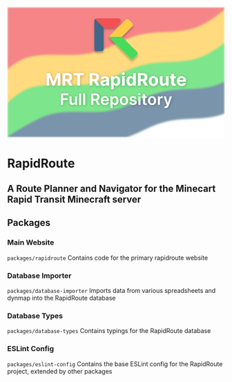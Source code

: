 <img src="./packages/rapidroute/src/images/global/base_graphic.svg">

# RapidRoute

## A Route Planner and Navigator for the Minecart Rapid Transit Minecraft server

## Packages

### Main Website

`packages/rapidroute`
Contains code for the primary rapidroute website

### Database Importer

`packages/database-importer`
Imports data from various spreadsheets and dynmap into the RapidRoute database

### Database Types

`packages/database-types`
Contains typings for the RapidRoute database

### ESLint Config

`packages/eslint-config`
Contains the base ESLint config for the RapidRoute project, extended by other packages
